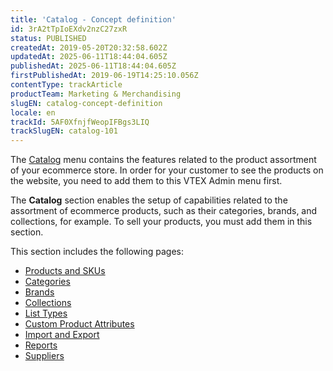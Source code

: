 ```yaml
---
title: 'Catalog - Concept definition'
id: 3rA2tTpIoEXdv2nzC27zxR
status: PUBLISHED
createdAt: 2019-05-20T20:32:58.602Z
updatedAt: 2025-06-11T18:44:04.605Z
publishedAt: 2025-06-11T18:44:04.605Z
firstPublishedAt: 2019-06-19T14:25:10.056Z
contentType: trackArticle
productTeam: Marketing & Merchandising
slugEN: catalog-concept-definition
locale: en
trackId: 5AF0XfnjfWeopIFBgs3LIQ
trackSlugEN: catalog-101
---
```


The [Catalog](https://help.vtex.com/en/tutorial/catalog-overview--77M8ItLhDXs6aBdQTqToVe) menu contains the features related to the product assortment of your ecommerce store. In order for your customer to see the products on the website, you need to add them to this VTEX Admin menu first.

The **Catalog** section enables the setup of capabilities related to the assortment of ecommerce products, such as their categories, brands, and collections, for example. To sell your products, you must add them in this section.

This section includes the following pages:

- [Products and SKUs](https://help.vtex.com/en/tutorial/products-and-skus--2ig7TmROlirWirZjFWZ3By)
- [Categories](https://help.vtex.com/en/tutorial/registering-a-category--tutorials_206)  
- [Brands](https://help.vtex.com/en/tutorial/registering-brands--tutorials_1414) 
- [Collections](https://help.vtex.com/en/tutorial/creating-collections-beta--yJBHqNMViOAnnnq4fyOye)    
- [List Types](https://help.vtex.com/en/tutorial/creating-a-type-of-list--tutorials_254)    
- [Custom Product Attributes](https://help.vtex.com/en/tutorial/adding-an-attachment--7zHMUpuoQE4cAskqEUWScU)    
- [Import and Export](https://help.vtex.com/en/tutorial/filling-in-fields-in-the-import-spreadsheet--4nYhx63Q5yokQWaMguaIgI)    
- [Reports](https://help.vtex.com/en/tutorial/how-to-use-the-index-report--4ikVpMhwByyS8sysaeOIm4)
- [Suppliers](https://help.vtex.com/en/tutorial/catalog-overview--77M8ItLhDXs6aBdQTqToVe#suppliers)  
